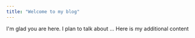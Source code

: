 ```yaml
---
title: "Welcome to my blog"
---
```


I'm glad you are here. I plan to talk about ...
Here is my additional content 
